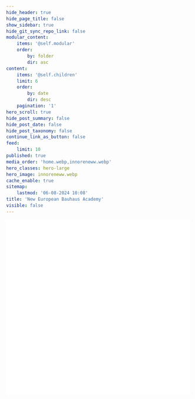 ```yaml
---
hide_header: true
hide_page_title: false
show_sidebar: true
hide_git_sync_repo_link: false
modular_content:
    items: '@self.modular'
    order:
        by: folder
        dir: asc
content:
    items: '@self.children'
    limit: 6
    order:
        by: date
        dir: desc
    pagination: '1'
hero_scroll: true
hide_post_summary: false
hide_post_date: false
hide_post_taxonomy: false
continue_link_as_button: false
feed:
    limit: 10
published: true
media_order: 'home.webp,innoreneww.webp'
hero_classes: hero-large
hero_image: innoreneww.webp
cache_enable: true
sitemap:
    lastmod: '06-08-2024 10:08'
title: 'New European Bauhaus Academy'
visible: false
---
```


![NEBA_LOGO_V_WHITE](NEBA_LOGO_V_WHITE.webp "NEBA_LOGO_V_WHITE")